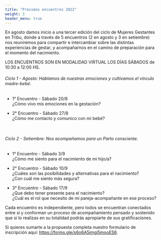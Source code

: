 ```yaml
---
title: "Próximos encuentros 2022"
weight: 3
header_menu: true  
---
```

En agosto damos inicio a una tercer edición del ciclo de Mujeres Gestantes en Tribu, donde a través de 5 encuentros  (2 en agosto y 3 en setiembre) nos reuniremos para compartir e intercambiar sobre las distintas experiencias de gestar, y acompañarnos en el camino de preparación para el momento del nacimiento.

LOS ENCUENTROS SON EN MODALIDAD VIRTUAL LOS DÍAS SÁBADOS de 10:30 a 12:00 HS. 

###### Ciclo 1 - Agosto: Hablamos de nuestras emociones y cultivamos el vínculo madre-bebé.

- 1° Encuentro - Sábado 20/8   
¿Cómo vivo mis emociones en la gestación? 

- 2° Encuentro - Sábado 27/8  
¿Cómo me contacto y comunico con mi bebé?

&nbsp;
###### Ciclo 2 - Setiembre: Nos acompañamos para un Parto consciente.

- 1° Encuentro - Sábado 3/9  
¿Cómo me siento para el nacimiento de mi hijo/a? 

- 2° Encuentro - Sábado 10/9  
¿Cuáles son las posibilidades y alternativas para el nacimiento?  
¿Con cuál me siento más segura? 

- 3° Encuentro - Sábado 17/9  
¿Que debo tener presente para el nacimiento?   
¿Cuál es el rol que necesito de mi pareja-acompañante en ese proceso?


Cada encuentro es independiente, pero todos se encuentran conectados entre si y conforman un proceso de acompañamiento pensado y sostenido que si lo realizas en su totalidad podrás apropiarte de sus gratificaciones.

Si quieres sumarte a la propuesta completa nuestro formulario de inscripción aquí: https://forms.gle/s6o6A5jmgj5mooES6.
